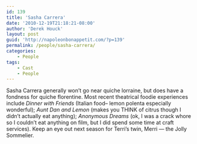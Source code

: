 ```yaml
---
id: 139
title: 'Sasha Carrera'
date: '2010-12-19T21:18:21-08:00'
author: 'Derek Houck'
layout: post
guid: 'http://napoleonbonappetit.com/?p=139'
permalink: /people/sasha-carrera/
categories:
    - People
tags:
    - Cast
    - People
---
```


Sasha Carrera generally won’t go near quiche lorraine, but does have a fondness for quiche florentine. Most recent theatrical foodie experiences include *Dinner with Friends* (Italian food– lemon polenta especially wonderful); *Aunt Dan and Lemon* (makes you THINK of citrus though I didn’t actually eat anything); *Anonymous Dreams* (ok, I was a crack whore so I couldn’t eat anything on film, but I did spend some time at craft services). Keep an eye out next season for Terri’s twin, Merri — the Jolly Sommelier.